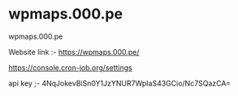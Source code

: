 # wpmaps.000.pe
wpmaps.000.pe


Website link :- https://wpmaps.000.pe/

https://console.cron-job.org/settings


api key ;- 4NqJokevBiSn0Y1JzYNUR7WpIaS43GCio/Nc7SQazCA=  